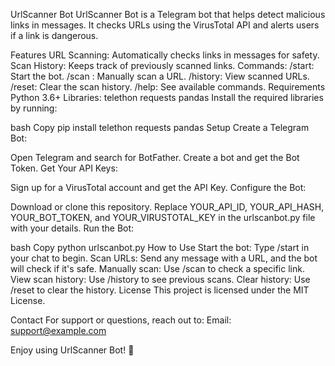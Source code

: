 UrlScanner Bot
UrlScanner Bot is a Telegram bot that helps detect malicious links in messages. It checks URLs using the VirusTotal API and alerts users if a link is dangerous.

Features
URL Scanning: Automatically checks links in messages for safety.
Scan History: Keeps track of previously scanned links.
Commands:
/start: Start the bot.
/scan <URL>: Manually scan a URL.
/history: View scanned URLs.
/reset: Clear the scan history.
/help: See available commands.
Requirements
Python 3.6+
Libraries:
telethon
requests
pandas
Install the required libraries by running:

bash
Copy
pip install telethon requests pandas
Setup
Create a Telegram Bot:

Open Telegram and search for BotFather.
Create a bot and get the Bot Token.
Get Your API Keys:

Sign up for a VirusTotal account and get the API Key.
Configure the Bot:

Download or clone this repository.
Replace YOUR_API_ID, YOUR_API_HASH, YOUR_BOT_TOKEN, and YOUR_VIRUSTOTAL_KEY in the urlscanbot.py file with your details.
Run the Bot:

bash
Copy
python urlscanbot.py
How to Use
Start the bot: Type /start in your chat to begin.
Scan URLs: Send any message with a URL, and the bot will check if it's safe.
Manually scan: Use /scan <URL> to check a specific link.
View scan history: Use /history to see previous scans.
Clear history: Use /reset to clear the history.
License
This project is licensed under the MIT License.

Contact
For support or questions, reach out to:
Email: support@example.com

Enjoy using UrlScanner Bot! 🚀

